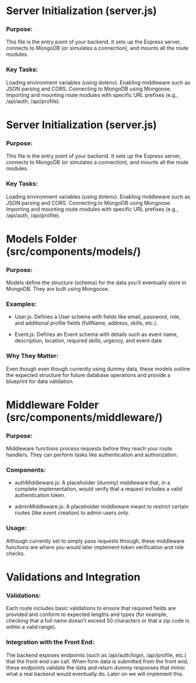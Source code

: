 # Server Initialization (server.js)
### Purpose:
This file is the entry point of your backend. It sets up the Express server, connects to MongoDB (or simulates a connection), and mounts all the route modules.

### Key Tasks:
Loading environment variables (using dotenv).
Enabling middleware such as JSON parsing and CORS.
Connecting to MongoDB using Mongoose.
Importing and mounting route modules with specific URL prefixes (e.g., /api/auth, /api/profile).


# Server Initialization (server.js)
### Purpose:
This file is the entry point of your backend. It sets up the Express server, connects to MongoDB (or simulates a connection), and mounts all the route modules.

### Key Tasks:
Loading environment variables (using dotenv).
Enabling middleware such as JSON parsing and CORS.
Connecting to MongoDB using Mongoose.
Importing and mounting route modules with specific URL prefixes (e.g., /api/auth, /api/profile).


# Models Folder (src/components/models/)
### Purpose:
Models define the structure (schema) for the data you'll eventually store in MongoDB. They are built using Mongoose.

### Examples:
* User.js:
Defines a User schema with fields like email, password, role, and additional profile fields (fullName, address, skills, etc.).

* Event.js:
Defines an Event schema with details such as event name, description, location, required skills, urgency, and event date.

### Why They Matter:
Even though even though currently using dummy data, these models outline the expected structure for future database operations and provide a blueprint for data validation.


# Middleware Folder (src/components/middleware/)
### Purpose:
Middleware functions process requests before they reach your route handlers. They can perform tasks like authentication and authorization.

### Components:
* authMiddleware.js:
A placeholder (dummy) middleware that, in a complete implementation, would verify that a request includes a valid authentication token.

* adminMiddleware.js:
A placeholder middleware meant to restrict certain routes (like event creation) to admin users only.

### Usage:
Although currently set to simply pass requests through, these middleware functions are where you would later implement token verification and role checks.


# Validations and Integration
### Validations:
Each route includes basic validations to ensure that required fields are provided and conform to expected lengths and types (for example, checking that a full name doesn’t exceed 50 characters or that a zip code is within a valid range).

### Integration with the Front End:
The backend exposes endpoints (such as /api/auth/login, /api/profile, etc.) that the front-end can call. When form data is submitted from the front end, these endpoints validate the data and return dummy responses that mimic what a real backend would eventually do. Later on we will implement this.